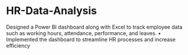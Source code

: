 # HR-Data-Analysis
Designed a Power BI dashboard along with Excel to track employee data such as working hours, attendance, performance, and leaves. • Implemented the dashboard to streamline HR processes and increase efficiency

